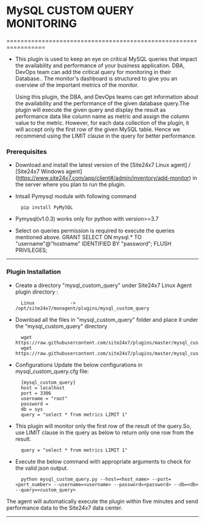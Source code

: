 # MySQL CUSTOM QUERY MONITORING

=================================================================

- This plugin is used to keep an eye on critical MySQL queries that impact the availability and performance of your business application. DBA, DevOps team can add the critical query for monitoring in their Database.. The monitor's dashboard is structured to give you an overview of the important metrics of the monitor.

  Using this plugin, the DBA, and DevOps teams can get information about the availability and the performance of the given database query.The plugin will execute the given query and display the result as performance data like column name as metric and assign the column value to the metric. However, for each data collection of the plugin, it will accept only the first row of the given MySQL table. Hence we recommend using the LIMIT clause in the query for better performance.

### Prerequisites

- Download and install the latest version of the [Site24x7 Linux agent] / [Site24x7 Windows agent] (https://www.site24x7.com/app/client#/admin/inventory/add-monitor) in the server where you plan to run the plugin.

- Intsall Pymysql module with following command

		pip install PyMySQL
- Pymysql(v1.0.3) works only for python with version>=3.7 	

- Select on queries permission is required to execute the queries mentioned above.
		GRANT SELECT ON mysql.* TO "username"@"hostname" IDENTIFIED BY "password";
		FLUSH PRIVILEGES;

---

### Plugin Installation 

- Create a directory "mysql_custom_query" under Site24x7 Linux Agent plugin directory : 

		Linux             ->   /opt/site24x7/monagent/plugins/mysql_custom_query
- Download all the files in "mysql_custom_query" folder and place it under the "mysql_custom_query" directory

		wget https://raw.githubusercontent.com/site24x7/plugins/master/mysql_custom_query/mysql_custom_query.py
		wget https://raw.githubusercontent.com/site24x7/plugins/master/mysql_custom_query/mysql_custom_query.cfg

- Configurations
  Update the below configurations in mysql_custom_query.cfg file:


		[mysql_custom_query]
		host = localhost
		port = 3306
		username = "root"
		password = 
		db = sys
		query = "select * from metrics LIMIT 1"
		
- This plugin will monitor only the first row of the result of the query.So, use LIMIT clause in the query as below to return only one row from the result.

		query = "select * from metrics LIMIT 1"

- Execute the below command with appropriate arguments to check for the valid json output.  

		python mysql_custom_query.py --host=<host_name> --port=<port_number> --username=<username> --password=<password> --db=<db> --query=<custom_query>


The agent will automatically execute the plugin within five minutes and send performance data to the Site24x7 data center.

---


